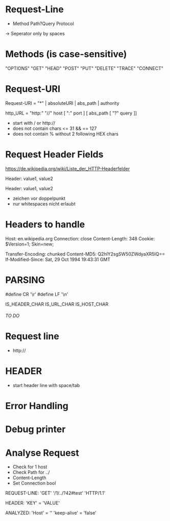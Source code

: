 # Request-Line

- Method Path?Query Protocol

-> Seperator only by spaces

# Methods (is case-sensitive)
"OPTIONS"
"GET"
"HEAD"
"POST"
"PUT"
"DELETE"
"TRACE"
"CONNECT"

# Request-URI
Request-URI    = "*" | absoluteURI | abs_path | authority

http_URL = "http:" "//" host [ ":" port ] [ abs_path [ "?" query ]]

- start with / or http://
- does not contain chars <= 31 && == 127
- does not contain % without 2 following HEX chars

# Request Header Fields
https://de.wikipedia.org/wiki/Liste_der_HTTP-Headerfelder


Header: value1, value2

Header: value1,
        value2

- zeichen vor doppelpunkt
- nur whitespaces nicht erlaubt

# Headers to handle
Host: en.wikipedia.org
Connection: close
Content-Length: 348
Cookie: $Version=1; Skin=new;

Transfer-Encoding: chunked
Content-MD5: Q2hlY2sgSW50ZWdyaXR5IQ==
If-Modified-Since: Sat, 29 Oct 1994 19:43:31 GMT



# PARSING

#define CR                  '\r'
#define LF                  '\n'

IS_HEADER_CHAR
IS_URL_CHAR
IS_HOST_CHAR


###### TO DO

# Request line
* http://

# HEADER
* start header line with space/tab

# Error Handling

# Debug printer

# Analyse Request
* Check for 1 host
* Check Path for ../
* Content-Length
* Set Connection bool





REQUEST-LINE:
'GET' '/1/../?42#test' 'HTTP/1.1'

HEADER:
'KEY' = 'VALUE'

ANALYZED:
'Host' = ''
'keep-alive' = 'false'




